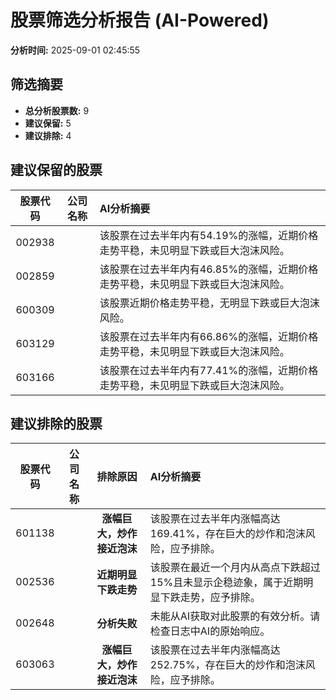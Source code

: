 # 股票筛选分析报告 (AI-Powered)

**分析时间:** 2025-09-01 02:45:55

## 筛选摘要

- **总分析股票数:** 9
- **建议保留:** 5
- **建议排除:** 4

## 建议保留的股票

| 股票代码 | 公司名称 | AI分析摘要 |
|:---:|:---:|:---|
| 002938 |  | 该股票在过去半年内有54.19%的涨幅，近期价格走势平稳，未见明显下跌或巨大泡沫风险。 |
| 002859 |  | 该股票在过去半年内有46.85%的涨幅，近期价格走势平稳，未见明显下跌或巨大泡沫风险。 |
| 600309 |  | 该股票近期价格走势平稳，无明显下跌或巨大泡沫风险。 |
| 603129 |  | 该股票在过去半年内有66.86%的涨幅，近期价格走势平稳，未见明显下跌或巨大泡沫风险。 |
| 603166 |  | 该股票在过去半年内有77.41%的涨幅，近期价格走势平稳，未见明显下跌或巨大泡沫风险。 |

## 建议排除的股票

| 股票代码 | 公司名称 | 排除原因 | AI分析摘要 |
|:---:|:---:|:---:|:---|
| 601138 |  | **涨幅巨大，炒作接近泡沫** | 该股票在过去半年内涨幅高达169.41%，存在巨大的炒作和泡沫风险，应予排除。 |
| 002536 |  | **近期明显下跌走势** | 该股票在最近一个月内从高点下跌超过15%且未显示企稳迹象，属于近期明显下跌走势，应予排除。 |
| 002648 |  | **分析失败** | 未能从AI获取对此股票的有效分析。请检查日志中AI的原始响应。 |
| 603063 |  | **涨幅巨大，炒作接近泡沫** | 该股票在过去半年内涨幅高达252.75%，存在巨大的炒作和泡沫风险，应予排除。 |
